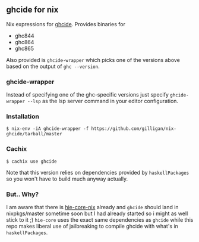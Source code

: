 ## ghcide for nix 

Nix expressions for [ghcide](https://github.com/digital-asset/ghcide). Provides binaries for

- ghc844
- ghc864
- ghc865

Also provided is `ghcide-wrapper` which picks one of the versions above based on the
output of `ghc --version`.

### ghcide-wrapper

Instead of specifying one of the ghc-specific versions just specify `ghcide-wrapper --lsp` as the
lsp server command in your editor configuration.

### Installation

```
$ nix-env -iA ghcide-wrapper -f https://github.com/gilligan/nix-ghcide/tarball/master
```

### Cachix

```
$ cachix use ghcide
```

Note that this version relies on dependencies provided by `haskellPackages` so you won't
have to build much anyway actually.


### But.. Why?

I am aware that there is [hie-core-nix](https://github.com/hercules-ci/hie-core-nix) already
and `ghcide` should land in nixpkgs/master sometime soon but I had already started so i might
as well stick to it ;) `hie-core` uses the exact same dependencies as `ghcide` while this repo
makes liberal use of jailbreaking to compile ghcide with what's in `haskellPackages`. 
